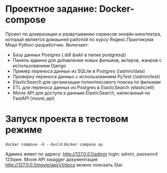 # Проектное задание: Docker-compose

Проект по докеризации и развртыванию сервисов онлайн кинотеатра, который является домашней работой по курсу Яндекс.Практикума Мидл Python-разработчик. 
Включает: 
- Базу данных Postgres (.ddl файл в папке postgresql) 
- Панель админа для добавления новых фильмов, актеров, жанров с использованием Django
- Пример переноса данных из SQLite в Postgres (/admin/data)
- Проверку переноса данных с использованием PyTest (/admin/test)
- ElasticSearch для организации полнотексового поиска по фильмам 
- ETL для переноса данных из Postgres в ElasticSearch (elastic/etl)
- Movie API для доступа к данным ElasticSearch, написанный на FastAPI (movei_api)

# Запуск проекта в тестовом режиме

`docker compose -d --build`
`docker compose up`

Адмика живет по адресу: http://127.0.0.1/admin login: admin, password: 123qwe.
Movie API swagger документация http://127.0.0.1/movie/api/v1/docs можно поискать Star

